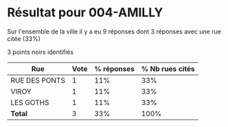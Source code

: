 # Résultat pour 004-AMILLY

Sur l'ensemble de la ville il y a eu 9 réponses dont 3 réponses avec une rue citée (33%)

3 points noirs identifiés

| Rue | Vote | % réponses | % Nb rues cités|
|-----|------|------------|----------------|
| RUE DES PONTS | 1 | 11% | 33%|
| VIROY | 1 | 11% | 33%|
| LES GOTHS | 1 | 11% | 33%|
| **Total** | 3 | 33% | 100%|
